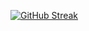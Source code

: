 [![GitHub Streak](https://streak-stats.demolab.com?user=KshitijAdk&theme=dark)](https://git.io/streak-stats)
